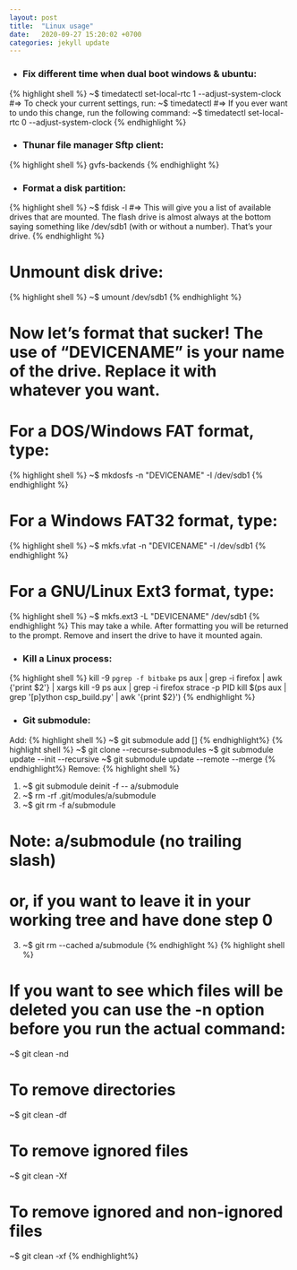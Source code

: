 ```yaml
---
layout: post
title:  "Linux usage"
date:   2020-09-27 15:20:02 +0700
categories: jekyll update
---
```


- ### Fix different time when dual boot windows & ubuntu:
{% highlight shell %}
~$ timedatectl set-local-rtc 1 --adjust-system-clock
#=> To check your current settings, run:
~$ timedatectl
#=> If you ever want to undo this change, run the following command:
~$ timedatectl set-local-rtc 0 --adjust-system-clock
{% endhighlight %}
- ### Thunar file manager Sftp client:
{% highlight shell %}
gvfs-backends
{% endhighlight %}
- ### Format a disk partition:
{% highlight shell %}
~$ fdisk -l
#=> This will give you a list of available drives that are mounted. The flash drive is almost always at the bottom saying something like /dev/sdb1 (with or without a number). That’s your drive.
{% endhighlight %}
# Unmount disk drive:
{% highlight shell %}
~$ umount /dev/sdb1
{% endhighlight %}
# Now let’s format that sucker! The use of “DEVICENAME” is your name of the drive. Replace it with whatever you want.
# For a DOS/Windows FAT format, type:
{% highlight shell %}
~$ mkdosfs -n "DEVICENAME" -I /dev/sdb1
{% endhighlight %}
# For a Windows FAT32 format, type:
{% highlight shell %}
~$ mkfs.vfat -n "DEVICENAME" -I /dev/sdb1
{% endhighlight %}
# For a GNU/Linux Ext3 format, type:
{% highlight shell %}
~$ mkfs.ext3 -L "DEVICENAME" /dev/sdb1
{% endhighlight %}
This may take a while. After formatting you will be returned to the prompt. Remove and insert the drive to have it mounted again.
- ### Kill a Linux process:
{% highlight shell %}
kill -9 `pgrep -f bitbake`
ps aux | grep -i firefox | awk {'print $2'} | xargs kill -9
ps aux | grep -i firefox
strace -p PID
kill $(ps aux | grep '[p]ython csp_build.py' | awk '{print $2}')
{% endhighlight %}
- ### Git submodule:
Add:
{% highlight shell %}
~$ git submodule add <repository> [<path>]
{% endhighlight%}
{% highlight shell %}
~$ git clone <repository> --recurse-submodules
~$ git submodule update --init --recursive
~$ git submodule update --remote --merge
{% endhighlight%}
Remove:
{% highlight shell %}
1. ~$ git submodule deinit -f -- a/submodule    
2. ~$ rm -rf .git/modules/a/submodule
3. ~$ git rm -f a/submodule
# Note: a/submodule (no trailing slash)
# or, if you want to leave it in your working tree and have done step 0
3. ~$ git rm --cached a/submodule
{% endhighlight %}
{% highlight shell %}
# If you want to see which files will be deleted you can use the -n option before you run the actual command:
~$ git clean -nd
# To remove directories
~$ git clean -df
# To remove ignored files
~$ git clean -Xf
# To remove ignored and non-ignored files
~$ git clean -xf
{% endhighlight%}
